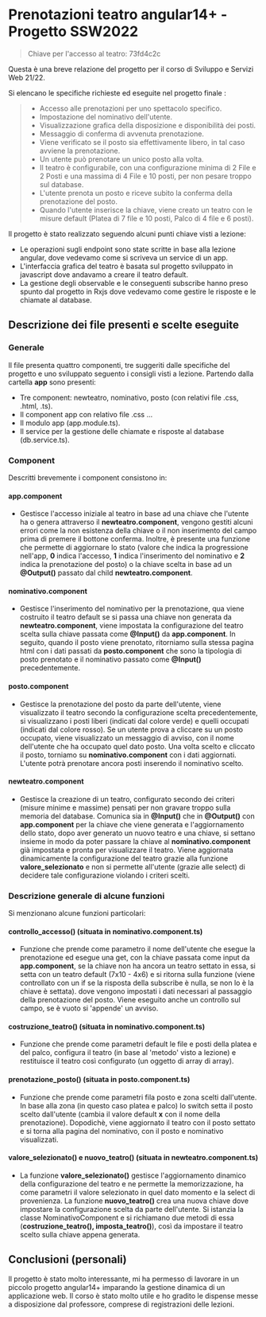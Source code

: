 # Prenotazioni teatro angular14+ - Progetto SSW2022

> Chiave per l'accesso al teatro: 73fd4c2c

Questa è una breve relazione del progetto per il corso di Sviluppo e Servizi Web 21/22.

Si elencano le specifiche richieste ed eseguite nel progetto finale :

> - Accesso alle prenotazioni per uno spettacolo specifico.
> - Impostazione del nominativo dell'utente.
> - Visualizzazione grafica della disposizione e disponibilità dei posti.
> - Messaggio di conferma di avvenuta prenotazione.
> - Viene verificato se il posto sia effettivamente libero, in tal caso avviene la prenotazione.
> - Un utente può prenotare un unico posto alla volta.
> - Il teatro è configurabile, con una configurazione minima di 2 File e 2 Posti e una massima di 4 File e 10 posti, per non pesare troppo sul database.
> - L'utente prenota un posto e riceve subito la conferma della prenotazione del posto.
> - Quando l'utente inserisce la chiave, viene creato un teatro con le misure default (Platea di 7 file e 10 posti, Palco di 4 file e 6 posti).

Il progetto è stato realizzato seguendo alcuni punti chiave visti a lezione:

- Le operazioni sugli endpoint sono state scritte in base alla lezione angular, dove vedevamo come si scriveva un service di un app.
- L'interfaccia grafica del teatro è basata sul progetto sviluppato in javascript dove andavamo a creare il teatro default.
- La gestione degli observable e le conseguenti subscribe hanno preso spunto dal progetto in Rxjs dove vedevamo come gestire le risposte e le chiamate al database.

## Descrizione dei file presenti e scelte eseguite

### Generale

Il file presenta quattro componenti, tre suggeriti dalle specifiche del progetto e uno sviluppato seguento i consigli visti a lezione.
Partendo dalla cartella **app** sono presenti:

- Tre component: newteatro, nominativo, posto (con relativi file .css, .html, .ts).
- Il component app con relativo file .css ...
- Il modulo app (app.module.ts).
- Il service per la gestione delle chiamate e risposte al database (db.service.ts).

### Component

Descritti brevemente i component consistono in:

#### app.component
- Gestisce l'accesso iniziale al teatro in base ad una chiave che l'utente ha o genera attraverso il **newteatro.component**, vengono gestiti alcuni errori come la non esistenza della chiave o il non inserimento del campo prima di premere il bottone conferma.
Inoltre, è presente una funzione che permette di aggiornare lo stato (valore che indica la progressione nell'app, **0** indica l'accesso, **1** indica l'inserimento del nominativo e **2** indica la prenotazione del posto) o la chiave scelta in base ad un **@Output()** passato dal child **newteatro.component**.

#### nominativo.component
- Gestisce l'inserimento del nominativo per la prenotazione, qua viene costruito il teatro default se si passa una chiave non generata da **newteatro.component**, viene impostata la configurazione del teatro scelta sulla chiave passata come **@Input()** da **app.component**. In seguito, quando il posto viene prenotato, ritorniamo sulla stessa pagina html con i dati passati da **posto.component** che sono la tipologia di posto prenotato e il nominativo passato come **@Input()** precedentemente.

#### posto.component
- Gestisce la prenotazione del posto da parte dell'utente, viene visualizzato il teatro secondo la configurazione scelta precedentemente, si visualizzano i posti liberi (indicati dal colore verde) e quelli occupati (indicati dal colore rosso). Se un utente prova a cliccare su un posto occupato, viene visualizzato un messaggio di avviso, con il nome dell'utente che ha occupato quel dato posto. Una volta scelto e cliccato il posto, torniamo su **nominativo.component** con i dati aggiornati. L'utente potrà prenotare ancora posti inserendo il nominativo scelto.

#### newteatro.component
- Gestisce la creazione di un teatro, configurato secondo dei criteri (misure minime e massime) pensati per non gravare troppo sulla memoria del database. Comunica sia in **@Input()** che in **@Output()** con **app.component** per la chiave che viene generata e l'aggiornamento dello stato, dopo aver generato un nuovo teatro e una chiave, si settano insieme in modo da poter passare la chiave al **nominativo.component** già impostata e pronta per visualizzare il teatro. Viene aggiornata dinamicamente la configurazione del teatro grazie alla funzione **valore_selezionato** e non si permette all'utente (grazie alle select) di decidere tale configurazione violando i criteri scelti.


### Descrizione generale di alcune funzioni 
Si menzionano alcune funzioni particolari:

#### controllo_accesso() (situata in nominativo.component.ts)
- Funzione che prende come parametro il nome dell'utente che esegue la prenotazione ed esegue una get, con la chiave passata come input da **app.component**, se la chiave non ha ancora un teatro settato in essa, si setta con un teatro default (7x10 - 4x6) e si ritorna sulla funzione (viene controllato con un if se la risposta della subscribe è nulla, se non lo è la chiave è settata). dove vengono impostati i dati necessari al passaggio della prenotazione del posto. Viene eseguito anche un controllo sul campo, se è vuoto si 'appende' un avviso.

#### costruzione_teatro() (situata in nominativo.component.ts)
- Funzione che prende come parametri default le file e posti della platea e del palco, configura il teatro (in base al 'metodo' visto a lezione) e restituisce il teatro così configurato (un oggetto di array di array).

#### prenotazione_posto() (situata in posto.component.ts)
- Funzione che prende come parametri fila posto e zona scelti dall'utente. In base alla zona (in questo caso platea e palco) lo switch setta il posto scelto dall'utente (cambia il valore default **x** con il nome della prenotazione). Dopodichè, viene aggiornato il teatro con il posto settato e si torna alla pagina del nominativo, con il posto e nominativo visualizzati.

#### valore_selezionato() e nuovo_teatro() (situata in newteatro.component.ts)
- La funzione **valore_selezionato()** gestisce l'aggiornamento dinamico della configurazione del teatro e ne permette la memorizzazione, ha come parametri il valore selezionato in quel dato momento e la select di provenienza. La funzione **nuovo_teatro()** crea una nuova chiave dove impostare la configurazione scelta da parte dell'utente. Si istanzia la classe NominativoComponent e si richiamano due metodi di essa (**costruzione_teatro(), imposta_teatro()**), così da impostare il teatro scelto sulla chiave appena generata.

## Conclusioni (personali)

Il progetto è stato molto interessante, mi ha permesso di lavorare in un piccolo progetto angular14+ imparando la gestione dinamica di un applicazione web. Il corso è stato molto utile e ho gradito le dispense messe a disposizione dal professore, comprese di registrazioni delle lezioni. 